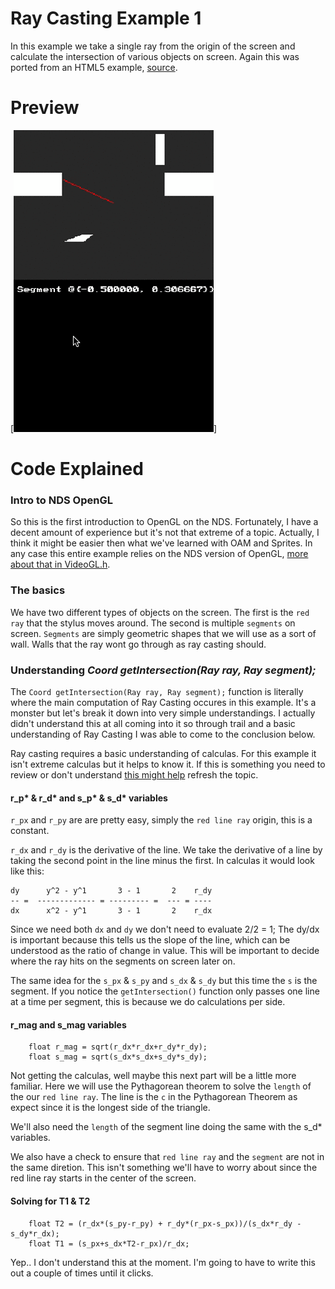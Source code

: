 # Ray Casting Example 1
In this example we take a single ray from the origin of the screen and calculate the intersection of various objects on screen.
Again this was ported from an HTML5 example, [source](https://github.com/ncase/sight-and-light/blob/gh-pages/draft1.html).

# Preview
[![raycasting_example1](./screenshots/raycasting_example1.gif)]

# Code Explained
### Intro to NDS OpenGL
So this is the first introduction to OpenGL on the NDS. Fortunately, I have a decent amount of experience but it's not that extreme of a topic. Actually, I think it might be easier then what we've learned with OAM and Sprites. In any case this entire example relies on the NDS version of OpenGL, [more about that in VideoGL.h](http://libnds.devkitpro.org/videoGL_8h.html).

### The basics
We have two different types of objects on the screen. The first is the `red ray` that the stylus moves around. The second is multiple `segments` on screen. `Segments` are simply geometric shapes that we will use as a sort of wall. Walls that the ray wont go through as ray casting should.

### Understanding *Coord getIntersection(Ray ray, Ray segment);*
The `Coord getIntersection(Ray ray, Ray segment);` function is literally where the main computation of Ray Casting occures in this example. It's a monster but let's break it down into very simple understandings. I actually didn't understand this at all coming into it so through trail and a basic understanding of Ray Casting I was able to come to the conclusion below.

Ray casting requires a basic understanding of calculas. For this example it isn't extreme calculas but it helps to know it. If this is something you need to review or don't understand [this might help](http://www.dummies.com/how-to/content/how-to-find-the-derivative-of-a-line.html) refresh the topic.

#### r_p* & r_d* and s_p* & s_d* variables
`r_px` and `r_py` are are pretty easy, simply the `red line ray` origin, this is a constant.

`r_dx` and `r_dy` is the derivative of the line. We take the derivative of a line by taking the second point in the line minus the first. In calculas it would look like this:

````
dy 		y^2 - y^1		3 - 1		2	 r_dy
-- =  ------------- = --------- =  --- = ----
dx 		x^2 - y^1		3 - 1		2	 r_dx
````

Since we need both `dx` and `dy` we don't need to evaluate 2/2 = 1;
The dy/dx is important because this tells us the slope of the line, which can be understood as the ratio of change in value. This will be important to decide where the ray hits on the segments on screen later on.

The same idea for the `s_px` & `s_py` and `s_dx` & `s_dy`  but this time the `s` is the segment. If you notice the `getIntersection()` function only passes one line at a time per segment, this is because we do calculations per side.

#### r_mag and s_mag variables
````
	float r_mag = sqrt(r_dx*r_dx+r_dy*r_dy);
	float s_mag = sqrt(s_dx*s_dx+s_dy*s_dy);
````
Not getting the calculas, well maybe this next part will be a little more familiar. Here we will use the Pythagorean theorem to solve the `length` of the our `red line ray`. The line is the `c` in the Pythagorean Theorem as expect since it is the longest side of the triangle.

We'll also need the `length` of the segment line doing the same with the s_d* variables.

We also have a check to ensure that `red line ray` and the `segment` are not in the same diretion. This isn't something we'll have to worry about since the red line ray starts in the center of the screen.

#### Solving for T1 & T2
````
	float T2 = (r_dx*(s_py-r_py) + r_dy*(r_px-s_px))/(s_dx*r_dy - s_dy*r_dx);
	float T1 = (s_px+s_dx*T2-r_px)/r_dx;
````
Yep.. I don't understand this at the moment. I'm going to have to write this out a couple of times until it clicks.
